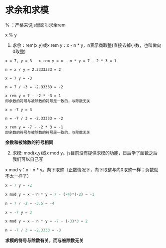 # 求余和求模

% ：严格来说js里面叫求余rem

x % y

1. 求余：rem(x,y)或x rem y：x - n * y，n表示商取整(直接去掉小数，也叫做向0取整)
```
x = 7, y = 3   x rem y = x - n * y = 7 - 2 * 3 = 1

n = x / y = 2.3333333 = 2
```
```
x = 7 y = -3

n = 7 / -3 = -2.33333 = -2

x rem y = 7 - -2 * -3 = 1
即余数的符号与被除数的符号是一致的，与除数无关
```
```
x = -7 y = 3

n = -7 / 3 = -2.33333 = -2

x rem y = -7 - -2 * 3 = -1
即余数的符号与被除数的符号是一致的，与除数无关
```

**余数和被除数的符号相同**

2. 求模: mod(x,y)或x mod y。js目前没有提供求模的功能，日后学了函数之后我们可以自己写

x mod y：x - n * y。向下取整（正数情况下，向下取整与向0取整一样；负数就不太一样了）

```js
x = 7 y = -2

x mod y = x - n * y = 7 - (-4)*(-2) = -1

n = 7 / -2 = -3.5 = -4
```
```js
x = -7 y = 3

x mod y = x - n * y = -7 - (-3)*3 = 2

n = -7 / 3 = -2.3333 = -3
```

**求模的符号与除数有关，而与被除数无关**